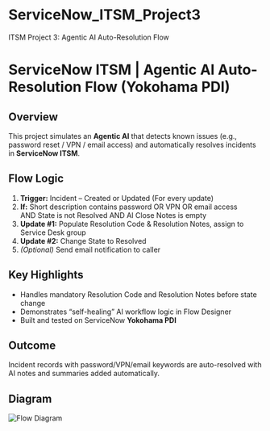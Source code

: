# ServiceNow_ITSM_Project3
ITSM Project 3: Agentic AI Auto-Resolution Flow
# ServiceNow ITSM | Agentic AI Auto-Resolution Flow (Yokohama PDI)

## Overview
This project simulates an **Agentic AI** that detects known issues
(e.g., password reset / VPN / email access) and automatically resolves
incidents in **ServiceNow ITSM**.

## Flow Logic
1. **Trigger:** Incident – Created or Updated (For every update)  
2. **If:** Short description contains password OR VPN OR email access  
     AND State is not Resolved AND AI Close Notes is empty  
3. **Update #1:** Populate Resolution Code & Resolution Notes, assign to Service Desk group  
4. **Update #2:** Change State to Resolved  
5. *(Optional)* Send email notification to caller

## Key Highlights
- Handles mandatory Resolution Code and Resolution Notes before state change  
- Demonstrates “self-healing” AI workflow logic in Flow Designer  
- Built and tested on ServiceNow **Yokohama PDI**

## Outcome
Incident records with password/VPN/email keywords are auto-resolved with  
AI notes and summaries added automatically.

## Diagram
![Flow Diagram](Diagrams/ITSM_Agentic_AI_AutoResolution.png)
